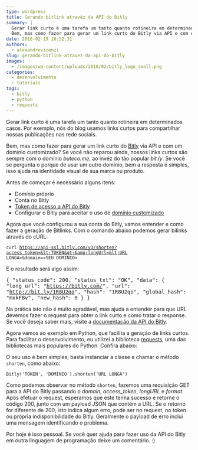 ```yaml
---
type: wordpress
title: Gerando bitlink atravéz da API do Bitly
summary: |
  Gerar link curto é uma tarefa um tanto quanto rotineira em determinados casos. Por exemplo, nós do blog usamos links curtos para compartilhar nossas publicações nas rede sociais.
  Bem, mas como fazer para gerar um link curto do Bitly via API e com um domínio customizado? Veja nosso artigo para saber mais.
date: 2016-02-19 16:52:31
authors:
  - alexandrevicenzi
slug: gerando-bitlink-atravez-da-api-do-bitly
images:
  - /images/wp-content/uploads/2016/02/bitly_logo_small.png
categories:
  - desenvolvimento
  - tutoriais
tags:
  - bitly
  - python
  - requests
---
```


Gerar link curto é uma tarefa um tanto quanto rotineira em determinados casos. Por exemplo, nós do blog usamos links curtos para compartilhar nossas publicações nas rede sociais.

Bem, mas como fazer para gerar um link curto do <a href="https://bitly.com/" target="_blank">Bitly</a> via API e com um domínio customizado? Se você não reparou ainda, nossos links curtos são sempre com o domínio <em>buteco.me</em>, ao invéz do tão popular <em>bit.ly</em>. Se você se pergunta o porque de usar um outro domínio, bem a resposta é simples, isso ajuda na identidade visual de sua marca ou produto.

<!--more-->

Antes de começar é necessário alguns itens:
<ul>
	<li>Domínio próprio</li>
	<li>Conta no Bitly</li>
	<li><a href="https://bitly.com/a/oauth_apps" target="_blank">Token de acesso a API do Bitly</a></li>
	<li>Configurar o Bitly para aceitar o uso de <a href="https://bitly.com/a/settings/advanced" target="_blank">domínio customizado</a></li>
</ul>
Agora que você configurou a sua conta do Bitly, vamos entender e como fazer a geração de Bitlinks. Com o comando abaixo podemos gerar bilinks através do cURL:

<code>curl https://api-ssl.bitly.com/v3/shorten?access_token=&lt;TOKEN&gt;&amp;longUrl=&lt;URL LONGA&gt;&amp;domain=&lt;SEU DOMÍNIO&gt;</code>

E o resultado será algo assim:

<samp>{ "status_code": 200, "status_txt": "OK", "data": { "long_url": "https://bitly.com/", "url": "http://bit.ly/1R8U2qo", "hash": "1R8U2qo", "global_hash": "mxkFBv", "new_hash": 0 } }</samp>

Na prática isto não é muito agradável, mas ajuda a entender para que URL devemos fazer o request para obter o link curto e como tratar o response. Se você deseja saber mais, visite a <a href="http://dev.bitly.com/links.html" target="_blank">documentação da API do Bitly</a>.

Agora vamos ao exemplo em Python, que facilita a geração de links curtos. Para facilitar o desenvolvimento, eu utilizei a biblioteca <a href="http://docs.python-requests.org/en/master/" target="_blank">requests</a>, uma das bibliotecas mais populares do Python. Confira abaixo:

<script src="//gistfy-app.herokuapp.com/github/ButecoOpenSource/exemplos/exemplos_python/bitly.py?branch=master" type="text/javascript"></script>

O seu uso é bem simples, basta instanciar a classe e chamar o método <code>shorten</code>, como abaixo:

<code>Bitly('TOKEN', 'DOMÍNIO').shorten('URL LONGA')</code>

Como podemos observar no método <code>shorten</code>, fazemos uma requisição GET para a API do Bitly passando o <em>domain</em>, <em>access_token</em>, <em>longURL</em> e <em>format</em>. Após efetuar o request, esperamos que este tenha sucesso e retorne o código 200, junto com um payload JSON que contém a URL. Se o retorno for diferente de 200, isto indica algum erro, pode ser no request, no token ou própria indisponibilidade do Bitly. Geralmente o payload de erro inclui uma mensagem identificando o problema.

Por hoje é isso pessoal. Se você quer ajuda para fazer uso da API do Bitly em outra linguagem de programação deixe um comentário. :)
